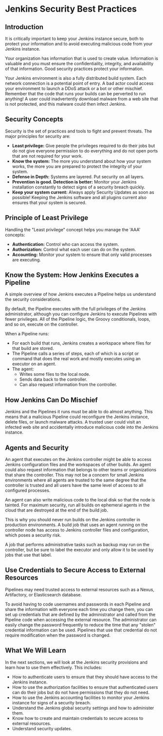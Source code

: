 # Jenkins Security Best Practices

## Introduction

It is critically important to keep your Jenkins instance secure, both to protect your information and to avoid executing malicious code from your Jenkins instance.

Your organization has information that is used to create value. Information is valuable and you must ensure the confidentiality, integrity, and availability of that information. Good security practices protect your information.

Your Jenkins environment is also a fully distributed build system. Each network connection is a potential point of entry. A bad actor could access your environment to launch a DDoS attack or a bot or other mischief. Remember that the code that runs your builds can be perverted to run anything! A user could inadvertently download malware from a web site that is not protected, and this malware could then infect Jenkins.

## Security Concepts

Security is the set of practices and tools to fight and prevent threats. The major principles for security are:

- **Least privilege:** Give people the privileges required to do their jobs but do not give everyone permission to do everything and do not open ports that are not required for your work.
- **Know the system:** The more you understand about how your system works, the more you are prepared to protect the integrity of your system.
- **Defense in Depth:** Systems are layered. Put security on all layers.
- **Prevention is good. Detection is better:** Monitor your Jenkins installation constantly to detect signs of a security breach quickly.
- **Keep your system current:** Always apply Security Updates as soon as possible! Keeping the Jenkins software and all plugins current also ensures that your system is secured.

## Principle of Least Privilege

Handling the "Least privilege" concept helps you manage the 'AAA' concepts:

- **Authentication:** Control who can access the system.
- **Authorization:** Control what each user can do on the system.
- **Accounting:** Monitor your system to ensure that only valid processes are executing.

## Know the System: How Jenkins Executes a Pipeline

A simple overview of how Jenkins executes a Pipeline helps us understand the security considerations.

By default, the Pipeline executes with the full privileges of the Jenkins administrator, although you can configure Jenkins to execute Pipelines with fewer privileges. All of the Pipeline logic, the Groovy conditionals, loops, and so on, execute on the controller.

When a Pipeline runs:
- For each build that runs, Jenkins creates a workspace where files for that build are stored.
- The Pipeline calls a series of steps, each of which is a script or command that does the real work and mostly executes using an executor on an agent.
- The agent:
  - Writes some files to the local node.
  - Sends data back to the controller.
  - Can also request information from the controller.

## How Jenkins Can Do Mischief

Jenkins and the Pipelines it runs must be able to do almost anything. This means that a malicious Pipeline could reconfigure the Jenkins instance, delete files, or launch malware attacks. A trusted user could visit an infected web site and accidentally introduce malicious code into the Jenkins instance.

## Agents and Security

An agent that executes on the Jenkins controller might be able to access Jenkins configuration files and the workspaces of other builds. An agent could also request information that belongs to other teams or organizations that share the controller. This may not be a concern for small Jenkins environments where all agents are trusted to the same degree that the controller is trusted and all users have the same level of access to all configured processes.

An agent can also write malicious code to the local disk so that the node is tainted. For maximum security, run all builds on ephemeral agents in the cloud that are destroyed at the end of the build job.

This is why you should never run builds on the Jenkins controller in production environments. A build job that uses an agent running on the controller node has access to Jenkins controller files and configuration, which poses a security risk.

A job that performs administrative tasks such as backup may run on the controller, but be sure to label the executor and only allow it to be used by jobs that use that label.

## Use Credentials to Secure Access to External Resources

Pipelines may need trusted access to external resources such as a Nexus, Artifactory, or Elasticsearch database.

To avoid having to code usernames and passwords in each Pipeline and share the information with everyone each time you change them, you can set up credentials that are defined by the administrator and called from the Pipeline code when accessing the external resource. The administrator can easily change the password frequently to reduce the time that any "stolen" credential information can be used. Pipelines that use that credential do not require modification when the password is changed.

## What We Will Learn

In the next sections, we will look at the Jenkins security provisions and learn how to use them effectively. This includes:

- How to authenticate users to ensure that they should have access to the Jenkins instance.
- How to use the authorization facilities to ensure that authenticated users can do their jobs but do not have permissions that they do not need.
- How to use the Jenkins accounting facilities to monitor your Jenkins instance for signs of a security breach.
- Understand the Jenkins global security settings and how to administer them.
- Know how to create and maintain credentials to secure access to external resources.
- Understand security updates.
